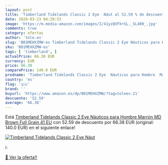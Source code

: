 ```yaml
---
layout: post
title: 'Timberland Tidelands Classic 2 Eye  Náut al 52.59 % de descuento'
date: 2020-03-23 04:29:53
image: 'https://m.media-amazon.com/images/I/41yzQVFk+SL._SL400_.jpg'
comments: true
category: ofertas
author: 'tole.es'
slug: 'B01MEHXZMW-es Timberland Tidelands Classic 2 Eye Náuticos para Hombre...'
sku: 'B01MEHXZMW-es'
tags: [ 'timberland', ]
actualPrice: 66.38 EUR
currency: EUR
price: 66.38
comparePrice: 140.0 EUR
prodname: 'Timberland Tidelands Classic 2 Eye  Náuticos para Hombre  Marrón  MD Brown Full Grain   41 EU'
country: 'es'
flag: '🇪🇸'
brand: ''
buyurl: 'https://www.amazon.es/dp/B01MEHXZMW/?tag=tolees-21'
descuento: '52.59'
average: '66.38'
---
```


Está [Timberland Tidelands Classic 2 Eye  Náuticos para Hombre  Marrón  MD Brown Full Grain   41 EU](https://www.amazon.es/dp/B01MEHXZMW/?tag=tolees-21) con 52.59 de descuento por 66.38 EUR (original: 140.0 EUR) en el siguiente enlace!

[![Timberland Tidelands Classic 2 Eye  Náut](https://m.media-amazon.com/images/I/41yzQVFk+SL._SL400_.jpg)](https://www.amazon.es/dp/B01MEHXZMW/?tag=tolees-21)

ℹ️:


[🛒 Ver la oferta!!](https://www.amazon.es/dp/B01MEHXZMW/?tag=tolees-21)
